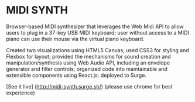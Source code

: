 # MIDI SYNTH

Browser-based MIDI synthesizer that leverages the Web Midi API to allow users to plug in a 37-key USB MIDI keyboard; user without access to a MIDI piano can use their mouse via the virtual piano keyboard.

Created two visualizations using HTML5 Canvas; used CSS3 for styling and Flexbox for layout;
provided the mechanisms for sound creation and manipulation/synthesis using Web Audio API, including an envelope generator and filter controls; organized code into maintainable and extensible components using React.js; deployed to Surge.

[See it live] (http://midi-synth.surge.sh/) (please use chrome for best experience)
